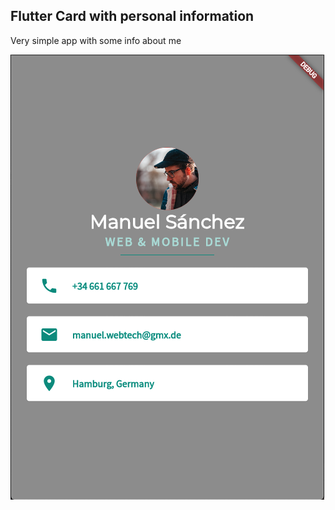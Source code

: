 ## Flutter Card with personal information

Very simple app with some info about me

![Flutter Card](assets/app.png)